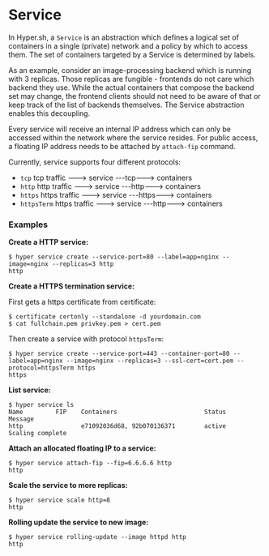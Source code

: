 # Service

In Hyper.sh, a `Service` is an abstraction which defines a logical set of containers in a single (private) network and a policy by which to access them. The set of containers targeted by a Service is determined by labels.

As an example, consider an image-processing backend which is running with 3 replicas. Those replicas are fungible - frontends do not care which backend they use. While the actual containers that compose the backend set may change, the frontend clients should not need to be aware of that or keep track of the list of backends themselves. The Service abstraction enables this decoupling.

Every service will receive an internal IP address which can only be accessed within the network where the service resides. For public access, a floating IP address needs to be attached by `attach-fip` command.

Currently, service supports four different protocols:

- `tcp`        tcp traffic ---> service ---tcp---> containers
- `http`       http traffic ---> service ---http---> containers
- `https`      https traffic ---> service ---https---> containers
- `httpsTerm`  https traffic ---> service ---http---> containers

### Examples

**Create a HTTP service:**

    $ hyper service create --service-port=80 --label=app=nginx --image=nginx --replicas=3 http
    http

**Create a HTTPS termination service:**

First gets a https certificate from certificate:

    $ certificate certonly --standalone -d yourdomain.com
    $ cat fullchain.pem privkey.pem > cert.pem

Then create a service with protocol `httpsTerm`:

    $ hyper service create --service-port=443 --container-port=80 --label=app=nginx --image=nginx --replicas=3 --ssl-cert=cert.pem --protocol=httpsTerm https
    https

**List service:**

    $ hyper service ls
    Name         FIP    Containers                        Status              Message
    http                e71092036d68, 92b070136371        active              Scaling complete

**Attach an allocated floating IP to a service:**

    $ hyper service attach-fip --fip=6.6.6.6 http
    http

**Scale the service to more replicas:**

    $ hyper service scale http=8
    http

**Rolling update the service to new image:**

    $ hyper service rolling-update --image httpd http
    http
